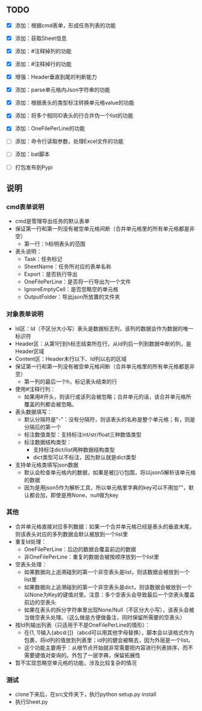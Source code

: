 ## TODO
- [x] 添加：根据cmd表单，形成任务列表的功能
- [x] 添加：获取Sheet信息
- [x] 添加：#注释掉列的功能
- [x] 添加：#注释掉行的功能

- [x] 增强：Header垂直到尾的判断能力

- [x] 添加：parse单元格内Json字符串的功能
- [x] 添加：根据表头的类型标注转换单元格value的功能

- [x] 添加：将多个相同ID表头的行合并伪一个list的功能
- [x] 添加：OneFilePerLine的功能
- [ ] 添加：命令行读取参数，处理Excel文件的功能
- [ ] 添加：bat脚本
- [ ] 打包发布到Pypi

## 说明
### cmd表单说明
* cmd是管理导出任务的默认表单
* 保证第一行和第一列没有被空单元格间断（合并单元格里的所有单元格都是非空）
    * 第一行：h标明表头的范围
* 表头说明：
    * Task：任务标记
    * SheetName：任务所对应的表单名称
    * Export：是否执行导出
    * OneFilePerLine：是否将一行导出为一个文件
    * IgnoreEmptyCell：是否忽略空的单元格
    * OutputFolder：导出json所放置的文件夹

### 对象表单说明
* Id区：Id（不区分大小写）表头是数据标志列，该列的数据会作为数据的唯一标识符
* Header区：从第1行到h标志结束所在行，从Id列后一列到数据中断的列，是Header区域
* Content区：Header末行以下、Id列以右的区域
* 保证第一行和第一列没有被空单元格间断（合并单元格里的所有单元格都是非空）
    * 第一列的最后一个h，标记表头结束的行
* 使用#注释行列：
    * 如果用#开头，则该行或该列会被忽略；合并单元的话，该合并单元格所覆盖的列都会被忽略。
* 表头数据填写：
    * 默认分隔符是"-"：没有分隔符，则该表头的名称是整个单元格；有，则是分隔后的第一个
    * 标注数值类型：支持标注int/str/float三种数值类型
    * 标注数据结构类型：
        * 支持标注dict/list两种数据结构类型
        * dict类型可以不标注，因为默认就是dict类型
* 支持单元格类填写json数据
    * 默认会检查单元格内的数据，如果是被[]/{}包围，将以json5解析该单元格的数据
    * 因为是用json5作为解析工具，所以单元格里字典的key可以不用加""，默认都会加，即使是用None、null做为key


### 其他
* 合并单元格直接对应多列数据：如果一个合并单元格已经是表头的垂直末尾，则该表头对应的多列数据会默认被放到一个list里
* 重复Id处理：
    * OneFilePerLine：后边的数据会覆盖前边的数据
    * 非OneFilePerLine：重复的数据会被按顺序放到一个list里
* 空表头处理：
    * 如果数据向上追溯碰到的第一个非空表头是list，则该数据会被放到一个list里
    * 如果数据向上追溯碰到的第一个非空表头是dict，则该数据会被放到一个以None为Key的键值对里。注意：多个空表头会导致最后一个空表头覆盖前边的空表头
    * 如果在表头的拆分字符串里出现None/Null（不区分大小写），该表头会被当做空表头处理。（这么做是方便做备注，同时保留所需要的空表头）
* 按Id列输出列表（只适用于不是OneFilePerLine的情形）：
    * 在(1, 1)输入{abcd:[]}（abcd可以用其他字母替换），脚本会以该格式作为包裹，将id列的值放到列表里；id列的健会被略去，因为外层是一个list。
    * 这个功能主要用于：从根节点开始就非常需要把内容进行列表排序，而不需要键值对查询的。外包了一层字典，保留拓展性
* 暂不实现忽略空单元格的功能，涉及比较复杂的情况

### 测试
* clone下来后，在src文件夹下，执行python setup.py install
* 执行Sheet.py

